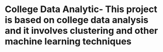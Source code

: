 # College Data Analytic- This project is based on college  data analysis and it involves clustering and other machine learning techniques
